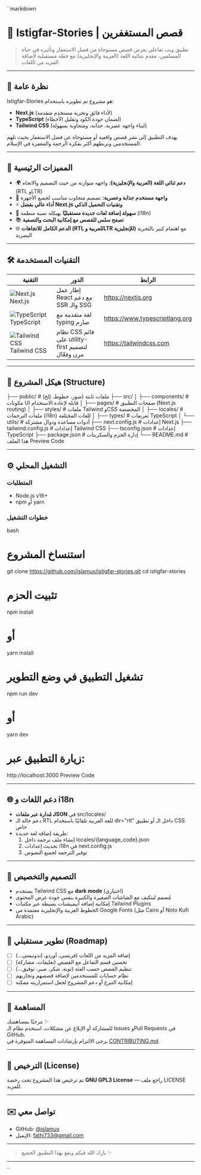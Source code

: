 ``markdown
# 🌟 Istigfar-Stories | قصص المستغفرين

> تطبيق ويب تفاعلي يعرض قصص مستوحاة من فضل الاستغفار وتأثيره في حياة المسلمين، مقدم بثنائية اللغة (العربية والإنجليزية) مع خطة مستقبلية لإضافة المزيد من اللغات.

---

## 📌 نظرة عامة

Istigfar-Stories هو مشروع تم تطويره باستخدام:
- **Next.js** (لأداء فائق وتجربة مستخدم متقدمة)
- **TypeScript** (لضمان جودة الكود وتقليل الأخطاء)
- **Tailwind CSS** (لبناء واجهة عصرية، جذابة، ومتجاوبة بسهولة)

يهدف التطبيق إلى نشر قصص واقعية أو مستوحاة عن فضل الاستغفار بحيث تلهم المستخدمين وتربطهم أكثر بفكرة الرحمة والمغفرة في الإسلام.

---

## 🚀 المميزات الرئيسية

- 🌍 **دعم ثنائي اللغة (العربية والإنجليزية):** واجهة متوازنة من حيث التصميم والاتجاه (RTL وLTR)  
- 🎨 **واجهة مستخدم جذابة وعصرية:** تصميم متجاوب مناسب لجميع الأجهزة  
- ⚡ **أداء عالي بفضل Next.js وتقنيات التحميل الذكي**  
- 📝 **سهولة إضافة لغات جديدة مستقبليًا** بهيكلة نصية منظمة (i18n)  
- 📚 **تصفح سلس للقصص مع إمكانية البحث والتصفية**  
- 🌐 **الدعم الكامل للاتجاهات (RTL للعربية وLTR للإنجليزية)** مع اهتمام كبير بالتجربة البصرية  

---

## 🛠️ التقنيات المستخدمة

| التقنية            | الدور                              | الرابط                 |
|--------------------|----------------------------------|-----------------------|
| ![Next.js](https://img.icons8.com/color/48/000000/nextjs.png) Next.js      | إطار عمل React مع دعم SSR والـ SSG | https://nextjs.org      |
| ![TypeScript](https://img.icons8.com/color/48/000000/typescript.png) TypeScript | لغة متقدمة مع typing صارم            | https://www.typescriptlang.org |
| ![Tailwind CSS](https://img.icons8.com/color/48/000000/tailwind_css.png) Tailwind CSS | نظام CSS قائم على utility-first لتصميم مرن وفعّال | https://tailwindcss.com |

---

## 📂 هيكل المشروع (Structure)

├── public/                  # ملفات ثابتة (صور، خطوط، إلخ)
├── src/
│   ├── components/          # مكونات UI قابلة لإعادة الاستخدام
│   ├── pages/               # صفحات التطبيق (Next.js routing)
│   ├── styles/              # ملفات Tailwind وCSS المخصصة
│   ├── locales/             # ملفات الترجمات (i18n) للغات المختلفة
│   ├── types/               # تعريفات TypeScript
│   └── utils/               # أدوات مساعدة ودوال مشتركة
├── next.config.js           # إعدادات Next.js
├── tailwind.config.js       # إعدادات Tailwind CSS
├── tsconfig.json            # إعدادات TypeScript
├── package.json             # إدارة الحزم والسكربتات
└── README.md                # هذا الملف
Preview Code

---

## ⚙️ التشغيل المحلي

### المتطلبات

- Node.js v16+  
- npm أو yarn

### خطوات التشغيل

bash
# استنساخ المشروع
git clone https://github.com/islamux/istigfar-stories.git
cd istigfar-stories

# تثبيت الحزم
npm install
# أو
yarn install

# تشغيل التطبيق في وضع التطوير
npm run dev
# أو
yarn dev

# زيارة التطبيق عبر:
http://localhost:3000
Preview Code

---

## 🌐 دعم اللغات و i18n

- **مُدارة عبر ملفات JSON** في src/locales/
- دعم حالة الـ RTL للغة العربية تلقائيًا باستخدام dir="rtl" داخل الـ  أو تطبيق CSS خاص
- طريقة إضافة لغة جديدة:
  1. إنشاء ملف ترجمة داخل locales/{language_code}.json
  2. تحديث إعدادات i18n في next.config.js
  3. توفير الترجمة لجميع النصوص

---

## 🎨 التصميم والتخصيص

- يستخدم Tailwind CSS مع **dark mode** (اختياري)  
- مُصمم ليتكيف مع الشاشات الصغيرة والكبيرة بنفس جودة عرض المحتوى  
- إمكانية إضافة أنيميشنات بسيطة عبر مكتبات Tailwind Plugins  
- الخطوط العربية والإنجليزية معتمدة من Google Fonts (مثل Cairo أو Noto Kufi Arabic)

---

## 🧩 تطوير مستقبلي (Roadmap)

- [ ] إضافة المزيد من اللغات (فرنسي، أوردو، إندونيسي...)  
- [ ] تحسين قسم التفاعل مع القصص (تعليقات، مشاركة)  
- [ ] تنظيم القصص حسب الفئة (توبة، شكر، صبر، توفيق...)  
- [ ] نظام حسابات للمستخدمين لإضافة قصصهم وتجاربهم  
- [ ] إمكانية التبرع أو دعم المشروع لجعل استمراريته ممكنة  

---

## 🤝 المساهمة

مرحبًا بمساهمتك ✨  
للمشاركة أو الإبلاغ عن مشكلات، استخدم نظام الـ Issues وPull Requests في GitHub.  
يرجى الالتزام بإرشادات المساهمة المتوفرة في [CONTRIBUTING.md](CONTRIBUTING.md).

---

## 📄 الترخيص (License)

تم ترخيص هذا المشروع تحت رخصة **GNU GPL3 License** — راجع ملف LICENSE للمزيد.

---

## ✉️ تواصل معي

- GitHub: [@islamux](https://github.com/islamux)  
- الإيميل: fathi733@gmail.com  

---

> بارك الله فيكم ونفع بهذا التطبيق الجميع ✨

---
``
